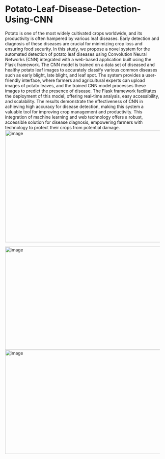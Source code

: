 # Potato-Leaf-Disease-Detection-Using-CNN
Potato is one of the most widely cultivated crops worldwide, and its productivity is often hampered by various leaf diseases. Early detection and diagnosis of these diseases are crucial for minimizing crop loss and ensuring food security. In this study, we propose a novel system for the automated detection of potato leaf diseases using Convolution Neural Networks (CNN) integrated with a web-based application built using the Flask framework. The CNN model is trained on a data set of diseased and healthy potato leaf images to accurately classify various common diseases such as early blight, late blight, and leaf spot. The system provides a user-friendly interface, where farmers and agricultural experts can upload images of potato leaves, and the trained CNN model processes these images to predict the presence of disease. The Flask framework facilitates the deployment of this model, offering real-time analysis, easy accessibility, and scalability. The results demonstrate the effectiveness of CNN in achieving high accuracy for disease detection, making this system a valuable tool for improving crop management and productivity.
This integration of machine learning and web technology offers a robust, accessible solution for disease diagnosis, empowering farmers with technology to protect their crops from potential damage.
<img width="683" height="364" alt="image" src="https://github.com/user-attachments/assets/e76c4399-69b8-4b98-a87b-c2a0a5fe3884" />

<img width="689" height="335" alt="image" src="https://github.com/user-attachments/assets/9362184a-8cf7-4d6a-83c9-3e0286621ec1" />

<img width="683" height="338" alt="image" src="https://github.com/user-attachments/assets/d41befd6-7b0d-48e9-960b-bba24233f18b" />


